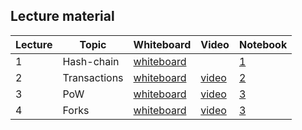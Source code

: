 ## Lecture material

| Lecture | Topic        | Whiteboard                                    | Video                                 | Notebook |
| ------- | ------------ | --------------------------------------------- | ------------------------------------- |---|
| 1       | Hash-chain   | [whiteboard](whiteboard/Hashchains.pdf)       |                                       |[1](notebooks/lecture1_hashes.ipynb)|
| 2       | Transactions | [whiteboard](whiteboard/TransactionsUTXO.pdf) | [video](https://youtu.be/e6HOw7ZSvo8) |[2](notebooks/lecture2_tx.ipynb)|
| 3       | PoW          | [whiteboard](whiteboard/PoW.pdf)              | [video](https://youtu.be/3YVRip2hGIg) |[3](notebooks/lecture3_PoW.ipynb)|
| 4       | Forks        | [whiteboard](whiteboard/Forks.pdf)              | [video](https://youtu.be/LEEQAFXfebY) |[3](notebooks/lecture4_Forks.ipynb)|
